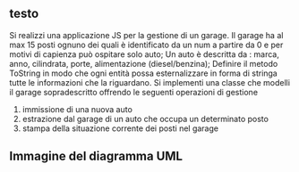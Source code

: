 ## testo 
Si realizzi una applicazione JS per la gestione di un garage.
Il garage ha al max 15 posti ognuno dei quali è identificato da un num a partire da 0 e per motivi di capienza può ospitare solo auto; 
Un auto è descritta da :
marca, anno, cilindrata, porte, alimentazione (diesel/benzina);
Definire il metodo ToString in modo che ogni entità possa esternalizzare in forma di stringa tutte le informazioni che la riguardano.
Si implementi una classe che modelli il garage sopradescritto offrendo le seguenti operazioni di gestione
1. immissione di una nuova auto
2. estrazione dal garage di un auto che occupa un determinato posto
3. stampa della situazione corrente dei posti nel garage

## Immagine del diagramma UML

<!-- ![Prova](http://www.plantuml.com/plantuml/proxy?cache=no&src=https://raw.githubusercontent.com/isissmorciano/2223_4M/main/Esercizi%20UML/Esercizio%20005/005_garageUML.iuml) -->

